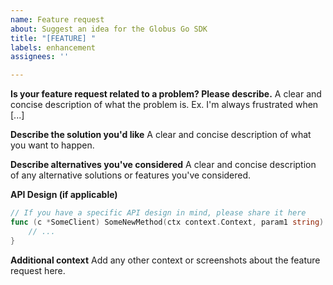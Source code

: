 ```yaml
---
name: Feature request
about: Suggest an idea for the Globus Go SDK
title: "[FEATURE] "
labels: enhancement
assignees: ''

---
```


**Is your feature request related to a problem? Please describe.**
A clear and concise description of what the problem is. Ex. I'm always frustrated when [...]

**Describe the solution you'd like**
A clear and concise description of what you want to happen.

**Describe alternatives you've considered**
A clear and concise description of any alternative solutions or features you've considered.

**API Design (if applicable)**
```go
// If you have a specific API design in mind, please share it here
func (c *SomeClient) SomeNewMethod(ctx context.Context, param1 string) (*SomeResponse, error) {
    // ...
}
```

**Additional context**
Add any other context or screenshots about the feature request here.